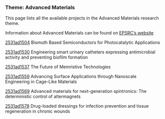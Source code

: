 ### Theme: Advanced Materials

This page lists all the available projects in the Advanced Materials research theme.

Information about Advanced Materials can be found on [EPSRC’s website](https://www.ukri.org/what-we-offer/browse-our-areas-of-investment-and-support/advanced-materials-theme/)

[2531ad1504](../projects/2531ad1504.md) Bismuth Based Semiconductors for Photocatalytic Applications

[2531ad1530](../projects/2531ad1530.md) Engineering smart urinary catheters expressing antimicrobial activity and preventing biofilm formation

[2531ad1537](../projects/2531ad1537.md) The Future of Memristive Technologies

[2531ad1559](../projects/2531ad1559.md) Advancing Surface Applications through Nanoscale Engineering in Cage-Like Materials

[2531ad1569](../projects/2531ad1569.md) Advanced materials for next-generation spintronics: The deterministic control of altermagnets

[2531ad1578](../projects/2531ad1578.md) Drug-loaded dressings for infection prevention and tissue regeneration in chronic wounds

